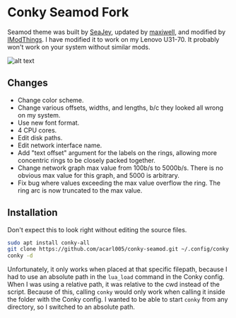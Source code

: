 Conky Seamod Fork
====================

Seamod theme was built by [SeaJey](https://www.deviantart.com/seajey/art/Conky-Seamod-v0-1-283461046),
updated by [maxiwell](https://github.com/maxiwell/conky-seamod),
and modified by [IModThings](https://github.com/IModThings/conky-bloodmod).
I have modified it to work on my Lenovo U31-70.
It probably won't work on your system without similar mods.

![alt text](https://github.com/acarl005/conky-seamod/blob/master/screenshot.png?raw=true)


## Changes

- Change color scheme.
- Change various offsets, widths, and lengths, b/c they looked all wrong on my system.
- Use new font format.
- 4 CPU cores.
- Edit disk paths.
- Edit network interface name.
- Add "text offset" argument for the labels on the rings, allowing more concentric rings to be closely packed together.
- Change network graph max value from 100b/s to 5000b/s. There is no obvious max value for this graph, and 5000 is arbitrary.
- Fix bug where values exceeding the max value overflow the ring. The ring arc is now truncated to the max value.


## Installation

Don't expect this to look right without editing the source files.

```sh
sudo apt install conky-all
git clone https://github.com/acarl005/conky-seamod.git ~/.config/conky
conky -d
```

Unfortunately, it only works when placed at that specific filepath, because I had to use an absolute path in the `lua_load` command in the Conky config.
When I was using a relative path, it was relative to the cwd instead of the script.
Because of this, calling `conky` would only work when calling it inside the folder with the Conky config.
I wanted to be able to start `conky` from any directory, so I switched to an absolute path.
